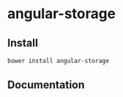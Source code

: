 angular-storage
=============================

## Install

`bower install angular-storage`

## Documentation